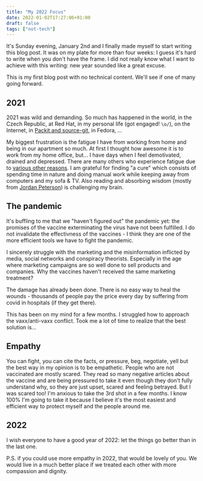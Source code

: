 ```yaml
---
title: "My 2022 Focus"
date: 2022-01-02T17:27:06+01:00
draft: false
tags: ["not-tech"]
---
```


It's Sunday evening, January 2nd and I finally made myself to start writing this
blog post. It was on my plate for more than four weeks: I guess it's hard
to write when you don't have the frame. I did not really know what I want to
achieve with this writing: new year sounded like a great excuse.

This is my first blog post with no technical content. We'll see if one of many
going forward.

<!--more-->

## 2021

2021 was wild and demanding. So much has happened in the world, in the Czech
Republic, at Red Hat, in my personal life (got engaged! `\o/`), on the
Internet, in [Packit and source-git](https://packit.dev/), in Fedora, ...

My biggest frustration is the fatigue I have from working from home and being
in our apartment so much. At first I thought how awesome it is to work from my
home office, but... I have days when I feel demotivated, drained and depressed.
There are many others who experience fatigue due to [various other
reasons](https://www.nature.com/articles/s41380-021-01148-4). I am grateful for
finding "a cure" which consists of spending time in nature and doing manual
work while keeping away from computers and my sofa & TV. Also reading and
absorbing wisdom (mostly from [Jordan
Peterson](https://www.jordanbpeterson.com/podcast/)) is challenging my brain.

## The pandemic

It's buffling to me that we "haven't figured out" the pandemic yet: the
promises of the vaccine exterminating the virus have not been fulfilled. I do
not invalidate the effectivness of the vaccines - I think they are one of the
more efficient tools we have to fight the pandemic.

I sincerely struggle with the marketing and the misinformation inflicted by
media, social networks and conspiracy theorists. Especially in the age where
marketing campaigns are so well done to sell products and companies. Why the
vaccines haven't received the same marketing treatment?

The damage has already been done. There is no easy way to heal the wounds -
thousands of people pay the price every day by suffering from covid in
hospitals (if they get there).

This has been on my mind for a few months. I struggled how to approach the
vaxx/anti-vaxx conflict. Took me a lot of time to realize that the best
solution is...

## Empathy

You can fight, you can cite the facts, or pressure, beg, negotiate, yell but
the best way in my opinion is to be empathetic. People who are not vaccinated
are mostly scared. They read so many negative articles about the vaccine and
are being pressured to take it even though they don't fully understand why, so
they are just upset, scared and feeling betrayed. But I was scared too! I'm
anxious to take the 3rd shot in a few months. I know 100% I'm going to take
it because I believe it's the most easiest and efficient way to protect myself
and the people around me.

## 2022

I wish everyone to have a good year of 2022: let the things go better than in the
last one.

P.S. if you could use more empathy in 2022, that would be lovely of you. We
would live in a much better place if we treated each other with more compassion
and dignity.

